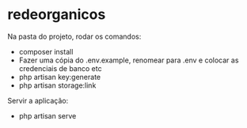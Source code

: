 # redeorganicos

Na pasta do projeto, rodar os comandos:

- composer install
- Fazer uma cópia do .env.example, renomear para .env e colocar as credenciais de banco etc
- php artisan key:generate
- php artisan storage:link

Servir a aplicação:

- php artisan serve